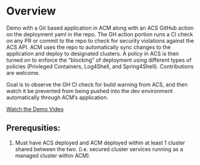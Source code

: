 # Overview
Demo with a Git based application in ACM along with an ACS GitHub action on the deployment yaml in the repo. The GH action portion runs a CI check on any PR or commit to the repo to check for security violations against the ACS API.  ACM uses the repo to automatically sync changes to the application and deploy to designated clusters. A policy in ACS is then turned on to enforce the “blocking” of deployment using different types of policies (Privleged Containers, Log4Shell, and Spring4Shell). Contributions are welcome. 

Goal is to observe the GH CI check for build warning from ACS, and then watch it be prevented from being pushed into the dev environment automatically through ACM’s application.

[Watch the Demo Video](https://www.youtube.com/watch?v=AwvtabrR0a4&t=3s)

## Prerequsities:
1. Must have ACS deployed and ACM deployed within at least 1 cluster shared between the two. (i.e. secured cluster services running as a managed cluster within ACM).
